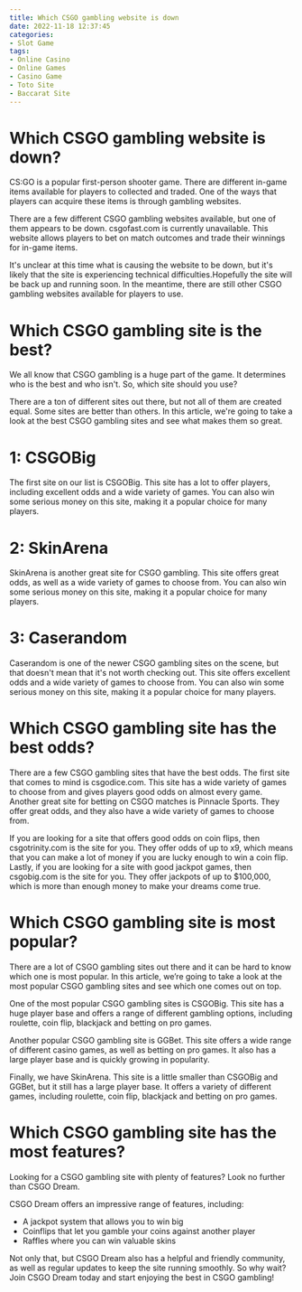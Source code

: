 ```yaml
---
title: Which CSGO gambling website is down
date: 2022-11-18 12:37:45
categories:
- Slot Game
tags:
- Online Casino
- Online Games
- Casino Game
- Toto Site
- Baccarat Site
---
```



#  Which CSGO gambling website is down?

CS:GO is a popular first-person shooter game. There are different in-game items available for players to collected and traded. One of the ways that players can acquire these items is through gambling websites. 

There are a few different CSGO gambling websites available, but one of them appears to be down. csgofast.com is currently unavailable. This website allows players to bet on match outcomes and trade their winnings for in-game items.

It's unclear at this time what is causing the website to be down, but it's likely that the site is experiencing technical difficulties.Hopefully the site will be back up and running soon. In the meantime, there are still other CSGO gambling websites available for players to use.

#  Which CSGO gambling site is the best?

We all know that CSGO gambling is a huge part of the game. It determines who is the best and who isn't.  So, which site should you use?

There are a ton of different sites out there, but not all of them are created equal. Some sites are better than others. In this article, we're going to take a look at the best CSGO gambling sites and see what makes them so great.

# 1: CSGOBig

The first site on our list is CSGOBig. This site has a lot to offer players, including excellent odds and a wide variety of games. You can also win some serious money on this site, making it a popular choice for many players.

# 2: SkinArena

SkinArena is another great site for CSGO gambling. This site offers great odds, as well as a wide variety of games to choose from. You can also win some serious money on this site, making it a popular choice for many players.

# 3: Caserandom

Caserandom is one of the newer CSGO gambling sites on the scene, but that doesn't mean that it's not worth checking out. This site offers excellent odds and a wide variety of games to choose from. You can also win some serious money on this site, making it a popular choice for many players.

#  Which CSGO gambling site has the best odds?

There are a few CSGO gambling sites that have the best odds. The first site that comes to mind is csgodice.com. This site has a wide variety of games to choose from and gives players good odds on almost every game. Another great site for betting on CSGO matches is Pinnacle Sports. They offer great odds, and they also have a wide variety of games to choose from.

If you are looking for a site that offers good odds on coin flips, then csgotrinity.com is the site for you. They offer odds of up to x9, which means that you can make a lot of money if you are lucky enough to win a coin flip. Lastly, if you are looking for a site with good jackpot games, then csgobig.com is the site for you. They offer jackpots of up to $100,000, which is more than enough money to make your dreams come true.

#  Which CSGO gambling site is most popular?

There are a lot of CSGO gambling sites out there and it can be hard to know which one is most popular. In this article, we’re going to take a look at the most popular CSGO gambling sites and see which one comes out on top.

One of the most popular CSGO gambling sites is CSGOBig. This site has a huge player base and offers a range of different gambling options, including roulette, coin flip, blackjack and betting on pro games.

Another popular CSGO gambling site is GGBet. This site offers a wide range of different casino games, as well as betting on pro games. It also has a large player base and is quickly growing in popularity.

Finally, we have SkinArena. This site is a little smaller than CSGOBig and GGBet, but it still has a large player base. It offers a variety of different games, including roulette, coin flip, blackjack and betting on pro games.

#  Which CSGO gambling site has the most features?

Looking for a CSGO gambling site with plenty of features? Look no further than CSGO Dream.

CSGO Dream offers an impressive range of features, including:
- A jackpot system that allows you to win big
- Coinflips that let you gamble your coins against another player
- Raffles where you can win valuable skins

Not only that, but CSGO Dream also has a helpful and friendly community, as well as regular updates to keep the site running smoothly. So why wait? Join CSGO Dream today and start enjoying the best in CSGO gambling!